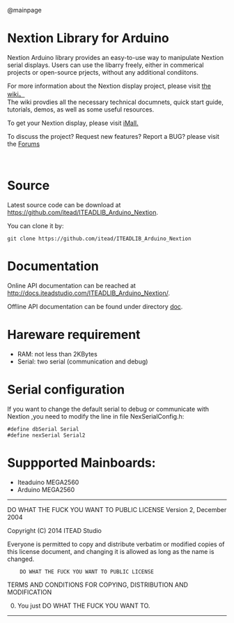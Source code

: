 @mainpage

# Nextion Library for Arduino 

Nextion Arduino library provides an easy-to-use way to manipulate Nextion serial displays. 
Users can use the libarry freely, either in commerical projects or open-source prjects,  without any additional condiitons. 

For more information about the Nextion display project, please visit [the wiki。](http://wiki.iteadstudio.com/Nextion_HMI_Solution)  
The wiki provdies all the necessary technical documnets, quick start guide, tutorials, demos, as well as some useful resources.

To get your Nextion display, please visit [iMall.](http://imall.itead.cc/display/nextion.html)

To discuss the project?  Request new features?  Report a BUG? please visit the [Forums](http://support.iteadstudio.com/discussions/1000058038)

​
# Source 

Latest source code can be download at https://github.com/itead/ITEADLIB_Arduino_Nextion.

You can clone it by:

    git clone https://github.com/itead/ITEADLIB_Arduino_Nextion

# Documentation
Online API documentation can be reached at <http://docs.iteadstudio.com/ITEADLIB_Arduino_Nextion/>.

Offline API documentation can be found under directory 
[doc](https://github.com/itead/ITEADLIB_Arduino_Nextion/tree/master/doc).

# Hareware requirement 

  - RAM: not less than 2KBytes
  - Serial: two serial (communication and debug)

# Serial configuration

If you want to change the default serial to debug or communicate with Nextion ,you need to modify the line in file NexSerialConfig.h:

	#define dbSerial Serial
    #define nexSerial Serial2

# Suppported Mainboards:

  - Iteaduino MEGA2560
  - Arduino MEGA2560

-------------------------------------------------------------------------------


 DO WHAT THE FUCK YOU WANT TO PUBLIC LICENSE 
        Version 2, December 2004 

 Copyright (C) 2014 ITEAD Studio

 Everyone is permitted to copy and distribute verbatim or modified 
 copies of this license document, and changing it is allowed as long 
 as the name is changed. 

        DO WHAT THE FUCK YOU WANT TO PUBLIC LICENSE 
        
   TERMS AND CONDITIONS FOR COPYING, DISTRIBUTION AND MODIFICATION 

  0. You just DO WHAT THE FUCK YOU WANT TO.


-------------------------------------------------------------------------------
